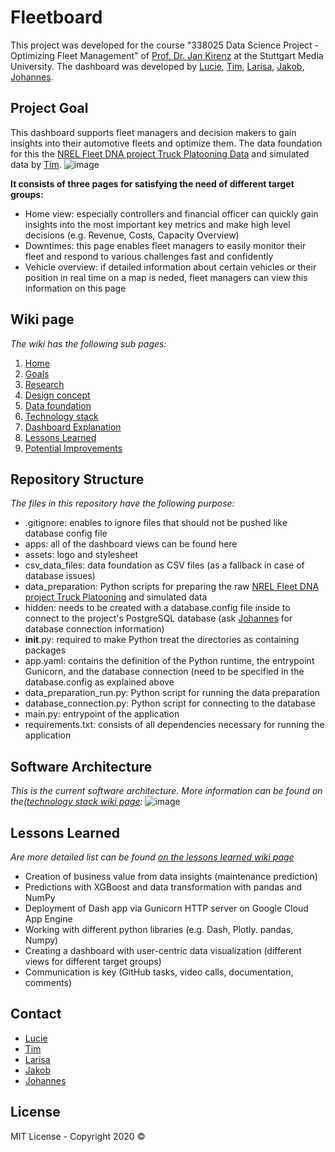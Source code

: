 # Fleetboard

This project was developed for the course "338025 Data Science Project - Optimizing Fleet Management" of [Prof. Dr. Jan Kirenz](mailto:kirenz@hdm-stuttgart.de?subject=[GitHub]Fleetboard) at the Stuttgart Media University. The dashboard was developed by [Lucie](https://github.com/lj025), [Tim](https://github.com/ts170), [Larisa](https://github.com/LarisaCiupe), [Jakob](https://github.com/jakobschaal), [Johannes](https://github.com/johannesstroebele91).

## Project Goal
This dashboard supports fleet managers and decision makers to gain insights into their automotive fleets and optimize them. The data foundation for this the [NREL Fleet DNA project Truck Platooning Data](https://data.world/smartcolumbusos/636302d3-1197-4d38-9abf-9ffef44d4570) and simulated data by [Tim](https://github.com/ts170).
![image](https://user-images.githubusercontent.com/33202527/88454271-a9e06000-ce6e-11ea-82e7-86f10d01be60.png)

**It consists of three pages for satisfying the need of different target groups:**

* Home view: especially controllers and financial officer can quickly gain insights into the most important key metrics and make high level decisions (e.g. Revenue, Costs, Capacity Overview)
* Downtimes: this page enables fleet managers to easily monitor their fleet and respond to various challenges fast and confidently
* Vehicle overview: if detailed information about certain vehicles or their position in real time on a map is neded, fleet managers can view this information on this page 

## Wiki page
_The wiki has the following sub pages:_
1. [Home](https://github.com/Fleet-Analytics-Dashboard/Application/wiki)
2. [Goals](https://github.com/Fleet-Analytics-Dashboard/Application/wiki/Goals)
3. [Research](https://github.com/Fleet-Analytics-Dashboard/Application/wiki/Research)
4. [Design concept](https://github.com/Fleet-Analytics-Dashboard/Application/wiki/Design-Concept)
5. [Data foundation](https://github.com/Fleet-Analytics-Dashboard/Application/wiki/Data-Foundation)
6. [Technology stack](https://github.com/Fleet-Analytics-Dashboard/Application/wiki/Technology-stack)
7. [Dashboard Explanation](https://github.com/Fleet-Analytics-Dashboard/Application/wiki/Dashboard-Explanation)
8. [Lessons Learned](https://github.com/Fleet-Analytics-Dashboard/Application/wiki/Lessons-Learned)
9. [Potential Improvements](https://github.com/Fleet-Analytics-Dashboard/Application/wiki/Potential-Improvements)

## Repository Structure
_The files in this repository have the following purpose:_
* .gitignore: enables to ignore files that should not be pushed like database config file
* apps: all of the dashboard views can be found here
* assets: logo and stylesheet
* csv_data_files: data foundation as CSV files (as a fallback in case of database issues)
* data_preparation: Python scripts for preparing the raw [NREL Fleet DNA project Truck Platooning](https://data.world/smartcolumbusos/636302d3-1197-4d38-9abf-9ffef44d4570) and simulated data
* hidden: needs to be created with a database.config file inside to connect to the project's PostgreSQL database (ask [Johannes](https://github.com/johannesstroebele91) for database connection information)
* __init__.py: required to make Python treat the directories as containing packages 
* app.yaml: contains the definition of the Python runtime, the entrypoint Gunicorn, and the database connection (need to be specified in the database.config as explained above
* data_preparation_run.py: Python script for running the data preparation
* database_connection.py: Python script for connecting to the database
* main.py: entrypoint of the application
* requirements.txt: consists of all dependencies necessary for running the application

## Software Architecture
_This is the current software architecture. More information can be found on the([technology stack wiki page](https://github.com/Fleet-Analytics-Dashboard/Application/wiki/Technology-stack):_ 
![image](https://user-images.githubusercontent.com/33202527/88454999-cf6f6880-ce72-11ea-9240-909a62367152.png)

## Lessons Learned
_Are more detailed list can be found [on the lessons learned wiki page](https://github.com/Fleet-Analytics-Dashboard/Application/wiki/Lessons-Learned)_

* Creation of business value from data insights (maintenance prediction)
* Predictions with XGBoost and data transformation with pandas and NumPy
* Deployment of Dash app via Gunicorn HTTP server on Google Cloud App Engine
* Working with different python libraries (e.g. Dash, Plotly. pandas, Numpy)
* Creating a dashboard with user-centric data visualization (different views for different target groups)
* Communication is key (GitHub tasks, video calls, documentation, comments)


## Contact
* [Lucie](https://github.com/lj025)
* [Tim](https://github.com/ts170)
* [Larisa](https://github.com/LarisaCiupe)
* [Jakob](https://github.com/jakobschaal)
* [Johannes](https://github.com/johannesstroebele91)

## License

MIT License - Copyright 2020 ©

